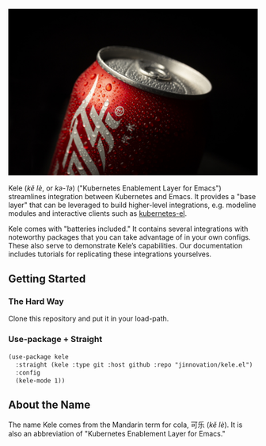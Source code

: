 ![](./img/kele.jpg)

Kele (*kě lè*, or *kə-ˈlə*) ("Kubernetes Enablement Layer for Emacs")
streamlines integration between Kubernetes and Emacs. It provides a "base layer"
that can be leveraged to build higher-level integrations, e.g. modeline modules
and interactive clients such as
[kubernetes-el](https://github.com/kubernetes-el/kubernetes-el).

Kele comes with "batteries included." It contains several integrations with
noteworthy packages that you can take advantage of in your own configs. These
also serve to demonstrate Kele&rsquo;s capabilities. Our documentation includes
tutorials for replicating these integrations yourselves.

## Getting Started

### The Hard Way

Clone this repository and put it in your load-path.

### Use-package + Straight

```emacs-lisp
(use-package kele
  :straight (kele :type git :host github :repo "jinnovation/kele.el")
  :config
  (kele-mode 1))
```

## About the Name

The name Kele comes from the Mandarin term for cola, 可乐 (*kě lè*). It is
also an abbreviation of "Kubernetes Enablement Layer for Emacs."


